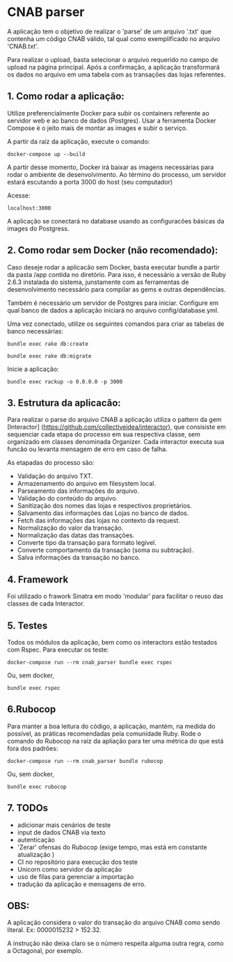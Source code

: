 # CNAB parser

A aplicação tem o objetivo de realizar o 'parse' de um arquivo '.txt' que contenha um código CNAB válido, tal qual como exemplificado no arquivo 'CNAB.txt'.

Para realizar o upload, basta selecionar o arquivo requerido no campo de upload na página principal. Após a confirmação, a aplicação transformará os dados no arquivo em uma tabela com as transações das lojas referentes.

## 1. Como rodar a aplicação:

Utilize preferencialmente Docker para subir os containers referente ao servidor web e ao banco de dados (Postgres). Usar a ferramenta Docker Compose é o jeito mais de montar as images e subir o serviço.

A partir da raíz da aplicação, execute o comando:

```
docker-compose up --build
```
A partir desse momento, Docker irá baixar as imagens necessárias para rodar o ambiente de desenvolvimento. Ao término do processo, um servidor estará escutando a porta 3000 do host (seu computador)

Acesse:

```
localhost:3000
```

A aplicação se conectará no database usando as configuracões básicas da images do Postgress.

## 2. Como rodar sem Docker (não recomendado):

Caso deseje rodar a aplicacão sem Docker, basta executar bundle a partir da pasta /app contida no diretório. Para isso, é necessário a versão de Ruby 2.6.3 instalada do sistema, junstamente com as ferramentas de desenvolvimento necessário para compilar as gems e outras dependências.

Também é necessário um servidor de Postgres para iniciar. Configure em qual banco de dados a aplicação iniciará no arquivo config/database.yml.

Uma vez conectado, utilize os seguintes comandos para criar as tabelas de banco necessárias:

```
bundle exec rake db:create
```

```
bundle exec rake db:migrate
```

Inicie a aplicação:

```
bundle exec rackup -o 0.0.0.0 -p 3000
```

## 3. Estrutura da aplicacão:

Para realizar o parse do arquivo CNAB a aplicação utiliza o pattern da gem [Interactor] (https://github.com/collectiveidea/interactor), que consisiste em sequenciar cada etapa do processo em sua respectiva classe, sem organizado em classes denominada Organizer. Cada interactor executa sua funcão ou levanta mensagem de erro em caso de falha.

As etapadas do processo são:

- Validação do arquivo TXT.
- Armazenamento do arquivo em filesystem local.
- Parseamento das informações do arquivo.
- Validação do conteúdo do arquivo.
- Sanitização dos nomes das lojas e respectivos proprietários.
- Salvamento das informações das Lojas no banco de dados.
- Fetch das informações das lojas no contexto da request.
- Normalização do valor da transação.
- Normalização das datas das transações.
- Converte tipo da transação para formato legível.
- Converte comportamento da transação (soma ou subtração).
- Salva informações da transação no banco.

## 4. Framework

Foi utilizado o frawork Sinatra em modo 'modular' para facilitar o reuso das classes de cada Interactor.

## 5. Testes

Todos os módulos da aplicação, bem como os interactors estão testados com Rspec. Para executar os teste:

```
docker-compose run --rm cnab_parser bundle exec rspec
```

Ou, sem docker,

```
bundle exec rspec
```

## 6.Rubocop

Para manter a boa leitura do código, a aplicação, mantém, na medida do possível, as práticas recomendadas pela comunidade Ruby. Rode o comando do Rubocop na raiz da apliação para ter uma métrica do que está fora dos padrões:

```
docker-compose run --rm cnab_parser bundle rubocop
```


Ou, sem docker,

```
bundle exec rubocop
```

## 7. TODOs

- adicionar mais cenários de teste
- input de dados CNAB via texto
- autenticação
- 'Zerar' ofensas do Rubocop (exige tempo, mas está em constante atualização )
- CI no repositório para execução dos teste
- Unicorn como servidor da aplicação
- uso de filas para gerenciar a importação
- tradução da aplicação e mensagens de erro.

## OBS:
A aplicação considera o valor do transação do arquivo CNAB como sendo literal. Ex: 0000015232 > 152.32. 

A instrução não deixa claro se o número respeita alguma outra regra, como a Octagonal, por exemplo.